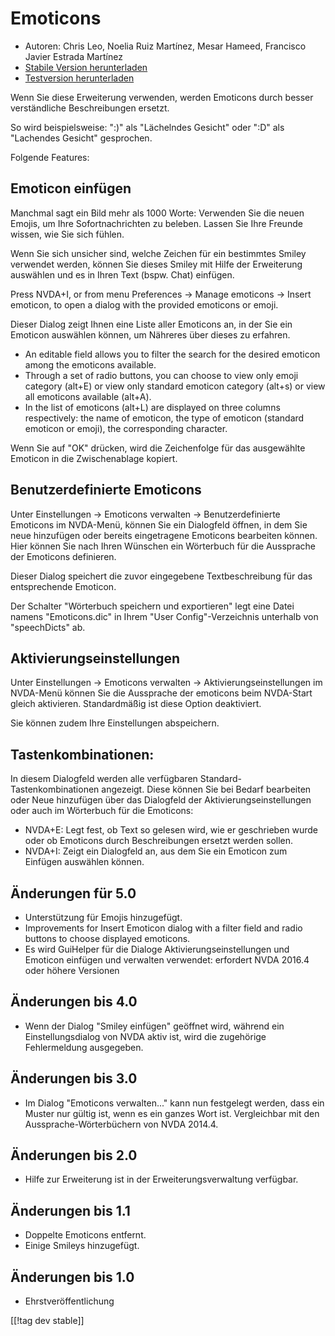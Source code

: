 # Emoticons #

* Autoren: Chris Leo, Noelia Ruiz Martínez, Mesar Hameed, Francisco Javier
  Estrada Martínez
* [Stabile Version herunterladen][1]
* [Testversion herunterladen][2]

Wenn Sie diese Erweiterung verwenden, werden Emoticons durch besser
verständliche Beschreibungen ersetzt. 

So wird beispielsweise: ":)" als "Lächelndes Gesicht" oder ":D" als
"Lachendes Gesicht" gesprochen.

Folgende Features:

## Emoticon einfügen ##

Manchmal sagt ein Bild mehr als 1000 Worte: Verwenden Sie die neuen Emojis,
um Ihre Sofortnachrichten zu beleben. Lassen Sie Ihre Freunde wissen, wie
Sie sich fühlen.

Wenn Sie sich unsicher sind, welche Zeichen für ein bestimmtes Smiley
verwendet werden, können Sie dieses Smiley mit Hilfe der Erweiterung
auswählen und es in Ihren Text (bspw. Chat) einfügen.

Press NVDA+I, or from menu Preferences -> Manage emoticons -> Insert emoticon, to open a dialog with the provided emoticons or emoji.

Dieser Dialog zeigt Ihnen eine Liste aller Emoticons an, in der Sie ein
Emoticon auswählen können, um Nähreres über dieses zu erfahren.

*	An editable field allows you to filter the search for the desired emoticon
  among the emoticons available.
*	Through a set of radio buttons, you can choose to view only emoji category
  (alt+E) or view only standard emoticon category (alt+s) or view all
  emoticons available (alt+A).
*	In the list of emoticons (alt+L) are displayed on three columns
  respectively: the name of emoticon, the type of emoticon (standard
  emoticon or emoji), the corresponding character.

Wenn Sie auf "OK" drücken, wird die Zeichenfolge für das ausgewählte
Emoticon in die Zwischenablage kopiert.

## Benutzerdefinierte Emoticons ##

Unter Einstellungen -> Emoticons verwalten -> Benutzerdefinierte Emoticons im NVDA-Menü, können Sie ein Dialogfeld öffnen, in dem Sie neue hinzufügen oder bereits eingetragene Emoticons bearbeiten können.
Hier können Sie nach Ihren Wünschen ein Wörterbuch für die Aussprache der Emoticons definieren.

Dieser Dialog speichert die zuvor eingegebene Textbeschreibung für das
entsprechende Emoticon.

Der Schalter "Wörterbuch speichern und exportieren" legt eine Datei namens
"Emoticons.dic" in Ihrem "User Config"-Verzeichnis unterhalb von
"speechDicts" ab.

## Aktivierungseinstellungen ##

Unter Einstellungen -> Emoticons verwalten -> Aktivierungseinstellungen im NVDA-Menü können Sie die Aussprache der emoticons beim NVDA-Start gleich aktivieren. Standardmäßig ist diese Option deaktiviert.

Sie können zudem Ihre Einstellungen abspeichern.

## Tastenkombinationen: ##

In diesem Dialogfeld werden alle verfügbaren Standard-Tastenkombinationen
angezeigt. Diese können Sie bei Bedarf bearbeiten oder Neue hinzufügen über
das Dialogfeld der Aktivierungseinstellungen oder auch im Wörterbuch für die
Emoticons:

* NVDA+E: Legt fest, ob Text so gelesen wird, wie er geschrieben wurde oder
  ob Emoticons durch Beschreibungen ersetzt werden sollen.
* NVDA+I: Zeigt ein Dialogfeld an, aus dem Sie ein Emoticon zum Einfügen
  auswählen können.


## Änderungen für 5.0 ##

* Unterstützung für Emojis hinzugefügt.
* Improvements for Insert Emoticon dialog with a filter field and radio
  buttons to choose displayed emoticons.
* Es wird  GuiHelper für die Dialoge Aktivierungseinstellungen und Emoticon
  einfügen und verwalten verwendet: erfordert NVDA 2016.4 oder höhere
  Versionen

## Änderungen bis 4.0 ##

* Wenn der Dialog "Smiley einfügen" geöffnet wird, während ein
  Einstellungsdialog von NVDA aktiv ist, wird die zugehörige Fehlermeldung
  ausgegeben.


## Änderungen bis 3.0 ##

* Im Dialog "Emoticons verwalten..." kann nun festgelegt werden, dass ein
  Muster nur gültig ist, wenn es ein ganzes Wort ist. Vergleichbar mit den
  Aussprache-Wörterbüchern von NVDA 2014.4.


## Änderungen bis 2.0 ##

* Hilfe zur Erweiterung ist in der Erweiterungsverwaltung verfügbar.


## Änderungen bis 1.1 ##

* Doppelte Emoticons entfernt.
* Einige Smileys hinzugefügt.

## Änderungen bis 1.0 ##

* Ehrstveröffentlichung

[[!tag dev stable]]

[1]: http://addons.nvda-project.org/files/get.php?file=emo

[2]: http://addons.nvda-project.org/files/get.php?file=emo-dev
